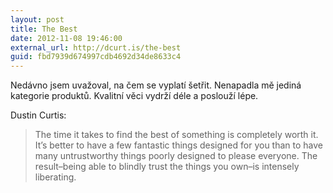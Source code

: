 ```yaml
---
layout: post
title: The Best
date: 2012-11-08 19:46:00
external_url: http://dcurt.is/the-best
guid: fbd7939d674997cdb4692d34de8633c4
---
```


Nedávno jsem uvažoval, na čem se vyplatí šetřit. Nenapadla mě jediná kategorie produktů. Kvalitní věci vydrží déle a poslouží lépe.

Dustin Curtis:

> The time it takes to find the best of something is completely worth it. It’s better to have a few fantastic things designed for you than to have many untrustworthy things poorly designed to please everyone. The result–being able to blindly trust the things you own–is intensely liberating.
